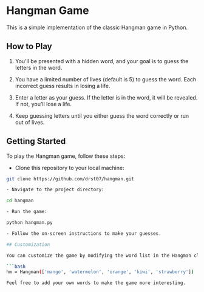 # Hangman Game

This is a simple implementation of the classic Hangman game in Python.

## How to Play

1. You'll be presented with a hidden word, and your goal is to guess the letters in the word.

2. You have a limited number of lives (default is 5) to guess the word. Each incorrect guess results in losing a life.

3. Enter a letter as your guess. If the letter is in the word, it will be revealed. If not, you'll lose a life.

4. Keep guessing letters until you either guess the word correctly or run out of lives.

## Getting Started

To play the Hangman game, follow these steps:

- Clone this repository to your local machine:

```bash
git clone https://github.com/drst07/hangman.git

- Navigate to the project directory:

cd hangman

- Run the game:

python hangman.py

- Follow the on-screen instructions to make your guesses.

## Customization

You can customize the game by modifying the word list in the Hangman class constructor:

```bash
hm = Hangman(['mango', 'watermelon', 'orange', 'kiwi', 'strawberry'])

Feel free to add your own words to make the game more interesting.

